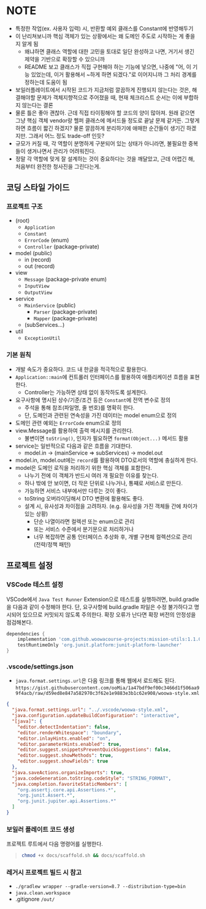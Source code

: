 # NOTE

- 특정한 작업(ex. 사용자 입력) 시, 반환할 예외 클래스를 Constant에 반영해두기
- 이 난리쳐보니까 핵심 객체가 있는 상황에서는 왜 도메인 주도로 시작하는 게 좋을지 알게 됨
  - 왜냐하면 클래스 역할에 대한 고민을 토대로 일단 완성하고 나면, 거기서 생긴 제약을 기반으로 확장할 수 있으니까
  - README 보고 클래스가 직접 구현해야 하는 기능에 넣으면, 나중에 "어, 이 기능 있었는데, 이거 활용해서 ~하게 하면 되겠다."로 이어지니까 그 처리 경계를 정하는데 도움이 됨
- 보일러플레이트에서 시작된 코드가 지금처럼 깔끔하게 진행되지 않는다는 것은, 해결해야할 문제가 객체지향적으로 주어졌을 때, 현재 체크리스트 순서는 이에 부합하지 않는다는 결론
- 물론 틀은 좋아 괜찮아. 근데 직접 타이핑해야 할 코드의 양이 많아져. 원래 같으면 그냥 핵심 객체 vendor랑 헬퍼 클래스에 메서드들 정도로 끝날 문제 같거든. 그렇게 하면 흐름이 짧긴 하겠지? 물론 깔끔하게 분리하기에 애매한 순간들이 생기긴 하겠지만. 그래서 어느 정도 trade-off 인듯?
- 규모가 커질 때, 각 역할이 분명하게 구분되어 있는 상태가 아니라면, 불필요한 중복들이 생겨나면서 관리가 어려워진다.
- 정말 각 역할에 맞게 잘 설계하는 것이 중요하다는 것을 깨달았고, 근데 어렵긴 해, 처음부터 완전한 청사진을 그린다는게.

## 코딩 스타일 가이드

### 프로젝트 구조

- (root)
  - `Application`
  - `Constant`
  - `ErrorCode` (enum)
  - `Controller` (package-private)
- model (public)
  - in (record)
  - out (record)
- view
  - `Message` (package-private enum)
  - `InputView`
  - `OutputView`
- service
  - `MainService` (public)
    - `Parser` (package-private)
    - `Mapper` (package-private)
  - (subServices...)
- util
  - `ExceptionUtil`

### 기본 원칙

- 개발 속도가 중요하다. 코드 내 한글을 적극적으로 활용한다.
- `Application::main`에 컨트롤러 인터페이스를 활용하여 애플리케이션 흐름을 표현한다.
  - Controller는 가능하면 상태 없이 동작하도록 설계한다.
- 요구사항에 명시된 상수/기준/조건 등은 `Constant`에 전역 변수로 정의
  - 주석을 통해 참조(파일명, 줄 번호)를 명확히 한다.
  - 단, 도메인과 관련된 연속성을 가진 데이터는 model enum으로 정의
- 도메인 관련 예외는 `ErrorCode` enum으로 정의
- view.Message를 활용하여 출력 메시지를 관리한다.
  - 불변이면 `toString()`, 인자가 필요하면 `format(Object...)` 메서드 활용
- service는 일반적으로 다음과 같은 흐름을 기대한다.
  - model.in -> (mainService => subServices) -> model.out
- model.in, model.out에는 `record`를 활용하여 DTO로서의 역할에 충실하게 한다.
- model은 도메인 로직을 처리하기 위한 핵심 객체를 포함한다.
  - 나누기 전에 이 객체가 반드시 여러 개 필요한 이유를 찾는다.
  - 하나 밖에 안 보이면, 더 작은 단위로 나누거나, 통쨰로 서비스로 만든다.
  - 가능하면 서비스 내부에서만 다루는 것이 좋다.
  - toString 오버라이딩해서 DTO 변환에 활용해도 좋다.
  - 설계 시, 유사성과 차이점을 고려하자.
    (e.g. 유사성을 가진 객체들 간에 차이가 있는 상황)
    - 단순 나열이라면 컬렉션 또는 enum으로 관리
    - 또는 서비스 수준에서 분기문으로 처리하거나
    - 너무 복잡하면 공통 인터페이스 추상화 후, 개별 구현체 컬렉션으로 관리 (전략/정책 패턴)

## 프로젝트 설정

### VSCode 테스트 설정

VSCode에서 `Java Test Runner` Extension으로 테스트를 실행하려면, build.gradle을 다음과 같이 수정해야 한다. 단, 요구사항에 build.gradle 파일은 수정 불가하다고 명시되어 있으므로 커밋되지 않도록 주의한다. 확장 오류가 난다면 확장 버전의 안정성을 점검해본다.

```groovy
dependencies {
    implementation 'com.github.woowacourse-projects:mission-utils:1.1.0'
    testRuntimeOnly 'org.junit.platform:junit-platform-launcher'
}
```

### .vscode/settings.json

- `java.format.settings.url`은 다음 링크를 통해 웹에서 로드해도 된다.
  `https://gist.githubusercontent.com/ooMia/1a47bdf9ef00c3466d1f506aa99f4acb/raw/d59ed8e847a582970c3f62e1e9883e3b1c62e908/woowa-style.xml`

```json
{
  "java.format.settings.url": "../.vscode/woowa-style.xml",
  "java.configuration.updateBuildConfiguration": "interactive",
  "[java]": {
    "editor.detectIndentation": false,
    "editor.renderWhitespace": "boundary",
    "editor.inlayHints.enabled": "on",
    "editor.parameterHints.enabled": true,
    "editor.suggest.snippetsPreventQuickSuggestions": false,
    "editor.suggest.showMethods": true,
    "editor.suggest.showFields": true
  },
  "java.saveActions.organizeImports": true,
  "java.codeGeneration.toString.codeStyle": "STRING_FORMAT",
  "java.completion.favoriteStaticMembers": [
    "org.assertj.core.api.Assertions.*",
    "org.junit.Assert.*",
    "org.junit.jupiter.api.Assertions.*"
  ]
}
```

### 보일러 플레이트 코드 생성

프로젝트 루트에서 다음 명령어를 실행한다.

> ```sh
> chmod +x docs/scaffold.sh && docs/scaffold.sh
> ```

### 레거시 프로젝트 빌드 시 참고

- `./gradlew wrapper --gradle-version=8.7 --distribution-type=bin`
- `java.clean.workspace`
- .gitignore `/out/`
